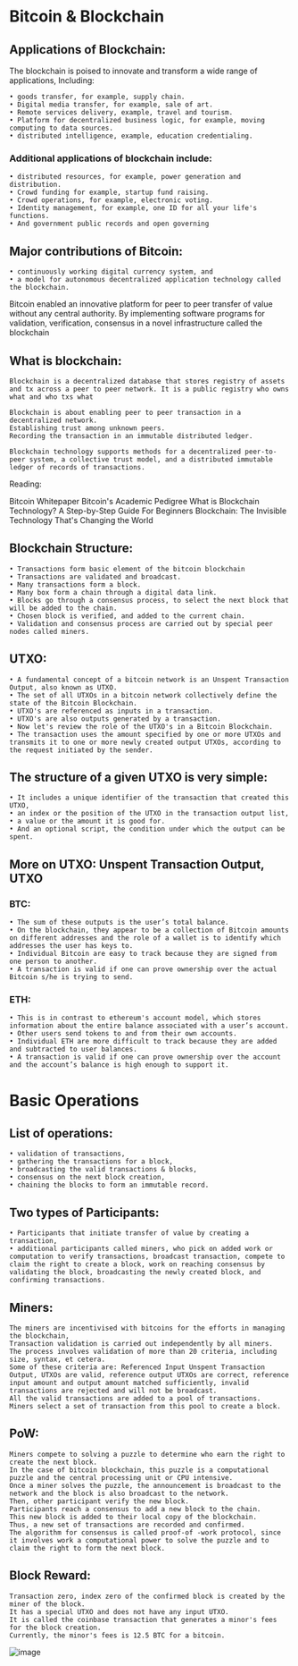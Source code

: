 # Bitcoin & Blockchain

## Applications of Blockchain:
The blockchain is poised to innovate and transform a wide range of applications, 
Including: 

	• goods transfer, for example, supply chain. 
	• Digital media transfer, for example, sale of art. 
	• Remote services delivery, example, travel and tourism. 
	• Platform for decentralized business logic, for example, moving computing to data sources. 
	• distributed intelligence, example, education credentialing. 

### Additional applications of blockchain include:

	• distributed resources, for example, power generation and distribution. 
	• Crowd funding for example, startup fund raising. 
	• Crowd operations, for example, electronic voting. 
	• Identity management, for example, one ID for all your life's functions. 
	• And government public records and open governing


## Major contributions of Bitcoin:

	• continuously working digital currency system, and 
	• a model for autonomous decentralized application technology called the blockchain.

Bitcoin enabled an innovative platform for peer to peer transfer of value without any central authority.
By implementing software programs for validation, verification, consensus in a novel infrastructure called the blockchain


## What is blockchain:

	Blockchain is a decentralized database that stores registry of assets and tx across a peer to peer network. It is a public registry who owns what and who txs what

	Blockchain is about enabling peer to peer transaction in a decentralized network. 
	Establishing trust among unknown peers. 
	Recording the transaction in an immutable distributed ledger.

	Blockchain technology supports methods for a decentralized peer-to-peer system, a collective trust model, and a distributed immutable ledger of records of transactions.


Reading:

Bitcoin Whitepaper
Bitcoin's Academic Pedigree
What is Blockchain Technology? A Step-by-Step Guide For Beginners
Blockchain: The Invisible Technology That's Changing the World


## Blockchain Structure:

	• Transactions form basic element of the bitcoin blockchain
	• Transactions are validated and broadcast. 
	• Many transactions form a block. 
	• Many box form a chain through a digital data link. 
	• Blocks go through a consensus process, to select the next block that will be added to the chain. 
	• Chosen block is verified, and added to the current chain. 
	• Validation and consensus process are carried out by special peer nodes called miners.


## UTXO:

	• A fundamental concept of a bitcoin network is an Unspent Transaction Output, also known as UTXO. 
	• The set of all UTXOs in a bitcoin network collectively define the state of the Bitcoin Blockchain. 
	• UTXO's are referenced as inputs in a transaction. 
	• UTXO's are also outputs generated by a transaction. 
	• Now let's review the role of the UTXO's in a Bitcoin Blockchain. 
	• The transaction uses the amount specified by one or more UTXOs and transmits it to one or more newly created output UTXOs, according to the request initiated by the sender. 

## The structure of a given UTXO is very simple:

	• It includes a unique identifier of the transaction that created this UTXO, 
	• an index or the position of the UTXO in the transaction output list, 
	• a value or the amount it is good for. 
	• And an optional script, the condition under which the output can be spent. 


## More on UTXO: Unspent Transaction Output, UTXO
### BTC:

	• The sum of these outputs is the user’s total balance. 
	• On the blockchain, they appear to be a collection of Bitcoin amounts on different addresses and the role of a wallet is to identify which addresses the user has keys to. 
	• Individual Bitcoin are easy to track because they are signed from one person to another. 
	• A transaction is valid if one can prove ownership over the actual Bitcoin s/he is trying to send.

### ETH:

	• This is in contrast to ethereum's account model, which stores information about the entire balance associated with a user’s account. 
	• Other users send tokens to and from their own accounts. 
	• Individual ETH are more difficult to track because they are added and subtracted to user balances. 
	• A transaction is valid if one can prove ownership over the account and the account’s balance is high enough to support it.

# Basic Operations

## List of operations:

	• validation of transactions, 
	• gathering the transactions for a block, 
	• broadcasting the valid transactions & blocks, 
	• consensus on the next block creation, 
	• chaining the blocks to form an immutable record.



## Two types of Participants:

	• Participants that initiate transfer of value by creating a transaction, 
	• additional participants called miners, who pick on added work or computation to verify transactions, broadcast transaction, compete to claim the right to create a block, work on reaching consensus by validating the block, broadcasting the newly created block, and confirming transactions. 


## Miners:

	The miners are incentivised with bitcoins for the efforts in managing the blockchain, 
	Transaction validation is carried out independently by all miners. 
	The process involves validation of more than 20 criteria, including size, syntax, et cetera. 
	Some of these criteria are: Referenced Input Unspent Transaction Output, UTXOs are valid, reference output UTXOs are correct, reference input amount and output amount matched sufficiently, invalid transactions are rejected and will not be broadcast. 
	All the valid transactions are added to a pool of transactions. 
	Miners select a set of transaction from this pool to create a block. 

## PoW:

	Miners compete to solving a puzzle to determine who earn the right to create the next block. 
	In the case of bitcoin blockchain, this puzzle is a computational puzzle and the central processing unit or CPU intensive. 
	Once a miner solves the puzzle, the announcement is broadcast to the network and the block is also broadcast to the network. 
	Then, other participant verify the new block. 
	Participants reach a consensus to add a new block to the chain. 
	This new block is added to their local copy of the blockchain. 
	Thus, a new set of transactions are recorded and confirmed. 
	The algorithm for consensus is called proof-of -work protocol, since it involves work a computational power to solve the puzzle and to claim the right to form the next block. 

## Block Reward:

	Transaction zero, index zero of the confirmed block is created by the miner of the block. 
	It has a special UTXO and does not have any input UTXO. 
	It is called the coinbase transaction that generates a minor's fees for the block creation. 
	Currently, the minor's fees is 12.5 BTC for a bitcoin. 
![image](https://user-images.githubusercontent.com/10133554/185576731-be91f94b-0a34-45a8-9bba-90c44cbe2ee1.png)
